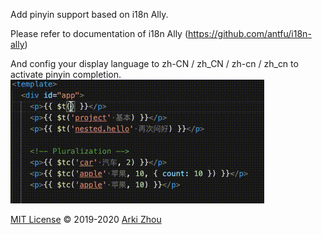 Add pinyin support based on i18n Ally.

Please refer to documentation of i18n Ally (https://github.com/antfu/i18n-ally)

And config your display language to zh-CN / zh_CN / zh-cn / zh_cn to activate pinyin completion.
![img](https://raw.githubusercontent.com/zhouyuan1990/i18n-ally/master/screenshots/pinyin.gif)

[MIT License](https://github.com/zhouyuan1990/i18n-ally/blob/master/LICENSE) © 2019-2020 [Arki Zhou](https://github.com/zhouyuan1990)

